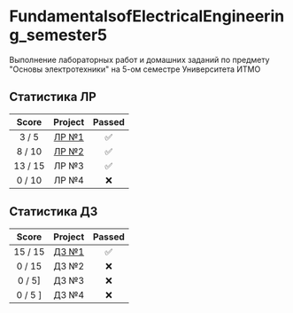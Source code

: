 # FundamentalsofElectricalEngineering_semester5
Выполнение лабораторных работ и домашних заданий по предмету "Основы электротехники" на 5-ом семестре Университета ИТМО

## Статистика ЛР

| Score   | Project                | Passed |
| :---:   | :---:                  | :---:  | 
| 3 / 5   | [ЛР №1](lab/lab1.pdf)  | ✅     |
| 8 / 10  | [ЛР №2](lab/lab1.pdf)  | ✅     |
| 13 / 15  | ЛР №3                 | ✅     |
| 0 / 10  | ЛР №4                  | ❌     |

## Статистика ДЗ

| Score   | Project                | Passed |
| :---:   | :---:                  | :---:  | 
| 15 / 15 | [ДЗ №1](hw/ДЗ_1.pdf)   | ✅     |
| 0 / 15  | ДЗ №2                  | ❌     |
| 0 / 5]  | ДЗ №3                  | ❌     |
| 0 / 5 ] | ДЗ №4                  | ❌     |

